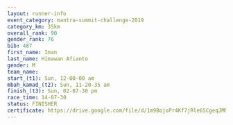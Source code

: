 ```yaml
---
layout: runner-info 
event_category: mantra-summit-challenge-2019 
category_km: 35km 
overall_rank: 90
gender_rank: 76
bib: 487
first_name: Iman
last_name: Himawan Afianto
gender: M
team_name: 
start_(t1): Sun, 12-00-00 am
mbah_kamad_(t2): Sun, 11-20-35 am
finish_(t3): Sun, 02-07-30 pm
race_time: 14-07-30
status: FINISHER
certificate: https://drive.google.com/file/d/1m9BojoPr4Kf7jRle6SCgeqJMMQK9_V0j/view?usp=sharing
---
```

